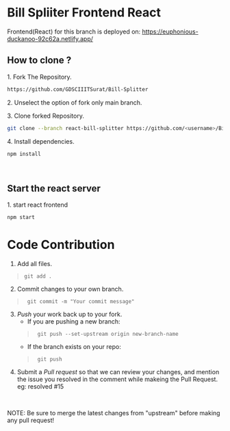 # Bill Spliiter Frontend React 
Frontend(React) for this branch is deployed on: https://euphonious-duckanoo-92c62a.netlify.app/

## How to clone ?
1\. Fork The Repository.
```bash
https://github.com/GDSCIIITSurat/Bill-Splitter
```
2\. Unselect the option of fork only main branch.

3\. Clone forked Repository.
```bash
git clone --branch react-bill-splitter https://github.com/<username>/Bill-Splitter.git
```
4\. Install dependencies.
```bash
npm install
```
<br>

## Start the react server
1\. start react frontend
```bash
npm start
```

# Code Contribution
1. Add all files.
> ` git add . `
2. Commit changes to your own branch.
> ` git commit -m "Your commit message"`
3. *Push* your work back up to your fork.
    - If you are pushing a new branch:
    > ` git push --set-upstream origin new-branch-name`
    - If the branch exists on your repo:
    > ` git push`
4. Submit a *Pull request* so that we can review your changes, and mention the issue you resolved in the comment while makeing the Pull Request.
  eg: resolved #15

<br>

NOTE: Be sure to merge the latest changes from "upstream" before making any pull request!

